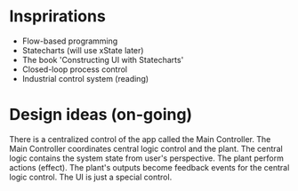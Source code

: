 # Insprirations

-   Flow-based programming
-   Statecharts (will use xState later)
-   The book 'Constructing UI with Statecharts'
-   Closed-loop process control
-   Industrial control system (reading)

# Design ideas (on-going)

There is a centralized control of the app called the Main Controller.
The Main Controller coordinates central logic control and the plant.
The central logic contains the system state from user's perspective.
The plant perform actions (effect).
The plant's outputs become feedback events for the central logic control.
The UI is just a special control.
